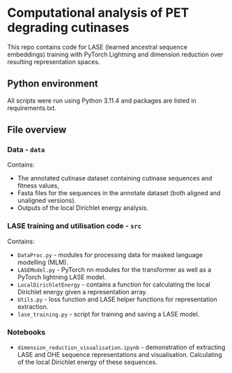 # Computational analysis of PET degrading cutinases

This repo contains code for LASE (learned ancestral sequence embeddings) training with PyTorch Lightning and dimension reduction over resulting representation spaces.

## Python environment
All scripts were run using Python 3.11.4 and packages are listed in requirements.txt. 

## File overview

### Data - `data`
Contains:
* The annotated cutinase dataset containing cutinase sequences and fitness values,
* Fasta files for the sequences in the annotate dataset (both aligned and unaligned versions).
* Outputs of the local Dirichlet energy analysis.

### LASE training and utilisation code - `src`
Contains:
* `DataProc.py` - modules for processing data for masked language modelling (MLM).
* `LASEModel.py` - PyTorch nn modules for the transformer as well as a PyTorch lightning LASE model.
* `LocalDirichletEnergy` - contains a function for calculating the local Dirichlet energy given a representation array.
* `Utils.py` - loss function and LASE helper functions for representation extraction.
* `lase_training.py` - script for training and saving a LASE model.

### Notebooks
* `dimension_reduction_visualisation.ipynb` - demonstration of extracting LASE and OHE sequence representations and visualisation. Calculating of the local Dirichlet energy of these sequences.
